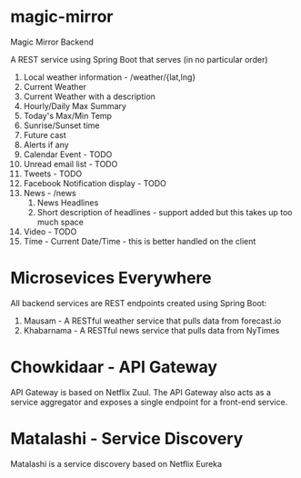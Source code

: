 # magic-mirror
Magic Mirror Backend

A REST service using Spring Boot that serves (in no particular order)

1. Local weather information - /weather/{lat,lng}
  1. Current Weather
  2. Current Weather with a description
  3. Hourly/Daily Max Summary
  4. Today's Max/Min Temp
  5. Sunrise/Sunset time
  6. Future cast
  7. Alerts if any
2. Calendar Event - TODO
3. Unread email list - TODO
4. Tweets - TODO
5. Facebook Notification display - TODO
6. News - /news
   1. News Headlines
   2. Short description of headlines - support added but this takes up too much space
7. Video - TODO
8. Time - Current Date/Time - this is better handled on the client


# Microsevices Everywhere
All backend services are REST endpoints created using Spring Boot:

1. Mausam - A RESTful weather service that pulls data from forecast.io
2. Khabarnama - A RESTful news service that pulls data from NyTimes

# Chowkidaar - API Gateway
API Gateway is based on Netflix Zuul. The API Gateway also acts as a service aggregator and exposes a single endpoint for a front-end service.

# Matalashi - Service Discovery
Matalashi is a service discovery based on Netflix Eureka


